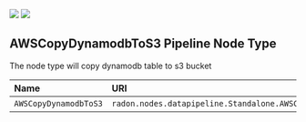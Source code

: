 ![](https://img.shields.io/badge/Status:-RELEASED-green)
![](https://img.shields.io/badge/%20-DEPLOYABLE-blueviolet)

## AWSCopyDynamodbToS3 Pipeline Node Type

The node type will copy dynamodb table to s3 bucket

| Name | URI | Version | Derived From |
|:---- |:--- |:------- |:------------ |
| `AWSCopyDynamodbToS3` | `radon.nodes.datapipeline.Standalone.AWSCopyDynamodbToS3` | 1.0.0 | `radon.nodes.datapipeline.Standalone` |
